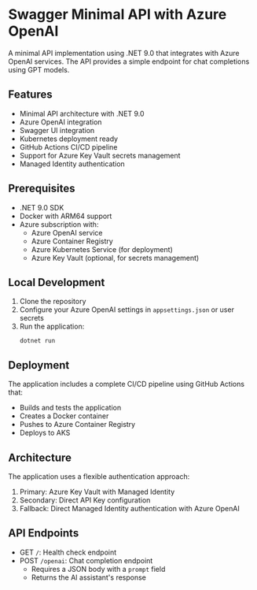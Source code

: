 # Swagger Minimal API with Azure OpenAI

A minimal API implementation using .NET 9.0 that integrates with Azure OpenAI services. The API provides a simple endpoint for chat completions using GPT models.

## Features

- Minimal API architecture with .NET 9.0
- Azure OpenAI integration
- Swagger UI integration
- Kubernetes deployment ready
- GitHub Actions CI/CD pipeline
- Support for Azure Key Vault secrets management
- Managed Identity authentication

## Prerequisites

- .NET 9.0 SDK
- Docker with ARM64 support
- Azure subscription with:
  - Azure OpenAI service
  - Azure Container Registry
  - Azure Kubernetes Service (for deployment)
  - Azure Key Vault (optional, for secrets management)

## Local Development

1. Clone the repository
2. Configure your Azure OpenAI settings in `appsettings.json` or user secrets
3. Run the application:
   ```
   dotnet run
   ```

## Deployment

The application includes a complete CI/CD pipeline using GitHub Actions that:
- Builds and tests the application
- Creates a Docker container
- Pushes to Azure Container Registry
- Deploys to AKS

## Architecture

The application uses a flexible authentication approach:
1. Primary: Azure Key Vault with Managed Identity
2. Secondary: Direct API Key configuration
3. Fallback: Direct Managed Identity authentication with Azure OpenAI

## API Endpoints

- GET `/`: Health check endpoint
- POST `/openai`: Chat completion endpoint
  - Requires a JSON body with a `prompt` field
  - Returns the AI assistant's response